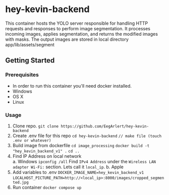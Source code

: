 # hey-kevin-backend

This container hosts the YOLO server responsible for handling HTTP requests and responses to perform image segmentation. It processes incoming images, applies segmentation, and returns the modified images with masks. The output images are stored in local directory app/lib/assets/segment

## Getting Started

### Prerequisites
- In order to run this container you'll need docker installed.
- Windows
- OS X
- Linux

### Usage
1. Clone repo.
    `git clone https://github.com/EegArlert/hey-kevin-backend`
2. Create .env file for this repo
    `cd hey-kevin-backend`
    `// make file (touch .env or whatever)`
3. Build image from dockerfile
    `cd image_processing`
    `docker build -t "hey_kevin_backend_v1" .`
    `cd ..`
4. Find IP Address on local network  
    a. Windows
        `ipconfig /all`
        Find `IPv4 Address` under the `Wireless LAN adapter Wi-Fi:` section. Lets call it `local_ip`.
    b. Apple
5. Add variables to .env
    `DOCKER_IMAGE_NAME=hey_kevin_backend_v1`
    `LOCALHOST_PICTURE_PATH=http://<local_ip>:8000/images/cropped_segmented.jpg`
6. Run container
    `docker compose up`